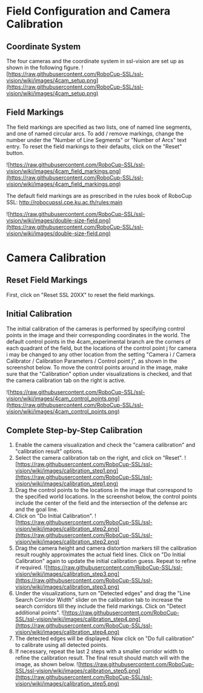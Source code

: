 # Field Configuration and Camera Calibration #

## Coordinate System ##

The four cameras and the coordinate system in ssl-vision are set up as shown in the following figure.
![https://raw.githubusercontent.com/RoboCup-SSL/ssl-vision/wiki/images/4cam_setup.png](https://raw.githubusercontent.com/RoboCup-SSL/ssl-vision/wiki/images/4cam_setup.png)

## Field Markings ##
The field markings are specified as two lists, one of named line segments, and one of named circular arcs. To add / remove markings, change the number under the "Number of Line Segments" or "Number of Arcs" text entry. To reset the field markings to their defaults, click on the "Reset" button.

![https://raw.githubusercontent.com/RoboCup-SSL/ssl-vision/wiki/images/4cam_field_markings.png](https://raw.githubusercontent.com/RoboCup-SSL/ssl-vision/wiki/images/4cam_field_markings.png)


The default field markings are as prescribed in the rules book of RoboCup SSL:
http://robocupssl.cpe.ku.ac.th/rules:main

![https://raw.githubusercontent.com/RoboCup-SSL/ssl-vision/wiki/images/double-size-field.png](https://raw.githubusercontent.com/RoboCup-SSL/ssl-vision/wiki/images/double-size-field.png)

# Camera Calibration #

## Reset Field Markings ##
First, click on "Reset SSL 20XX" to reset the field markings.

## Initial Calibration ##
The initial calibration of the cameras is performed by specifying control points in the image and their corresponding coordinates in the world. The default control points in the 4cam\_experimental branch are the corners of each quadrant of the field, but the locations of the control point j for camera i may be changed to any other location from the setting "Camera i / Camera Calibrator / Calibration Parameters / Control point j", as shown in the screenshot below. To move the control points around in the image, make sure that the "Calibration" option under visualizations is checked, and that the camera calibration tab on the right is active.

![https://raw.githubusercontent.com/RoboCup-SSL/ssl-vision/wiki/images/4cam_control_points.png](https://raw.githubusercontent.com/RoboCup-SSL/ssl-vision/wiki/images/4cam_control_points.png)

## Complete Step-by-Step Calibration ##
  1. Enable the camera visualization and check the "camera calibration" and "calibration result" options.
  1. Select the camera calibration tab on the right, and click on "Reset".
![https://raw.githubusercontent.com/RoboCup-SSL/ssl-vision/wiki/images/calibration_step1.png](https://raw.githubusercontent.com/RoboCup-SSL/ssl-vision/wiki/images/calibration_step1.png)
  1. Drag the control points to the locations in the image that correspond to the specified world locations. In the screenshot below, the control points include the center of the field and the intersection of the defense arc and the goal line.
  1. Click on "Do Initial Calibration".
![https://raw.githubusercontent.com/RoboCup-SSL/ssl-vision/wiki/images/calibration_step2.png](https://raw.githubusercontent.com/RoboCup-SSL/ssl-vision/wiki/images/calibration_step2.png)
  1. Drag the camera height and camera distortion markers till the calibration result roughly approximates the actual field lines. Click on "Do Initial Calibration" again to update the initial calibration guess. Repeat to refine if required.
![https://raw.githubusercontent.com/RoboCup-SSL/ssl-vision/wiki/images/calibration_step3.png](https://raw.githubusercontent.com/RoboCup-SSL/ssl-vision/wiki/images/calibration_step3.png)
  1. Under the visualizations, turn on "Detected edges" and drag the "Line Search Corridor Width" slider on the calibration tab to increase the search corridors till they include the field markings. Click on "Detect additional points".
![https://raw.githubusercontent.com/RoboCup-SSL/ssl-vision/wiki/images/calibration_step4.png](https://raw.githubusercontent.com/RoboCup-SSL/ssl-vision/wiki/images/calibration_step4.png)
  1. The detected edges will be displayed. Now click on "Do full calibration" to calibrate using all detected points.
  1. If necessary, repeat the last 2 steps with a smaller corridor width to refine the calibration result. The final result should match will with the image, as shown below.
![https://raw.githubusercontent.com/RoboCup-SSL/ssl-vision/wiki/images/calibration_step5.png](https://raw.githubusercontent.com/RoboCup-SSL/ssl-vision/wiki/images/calibration_step5.png)
